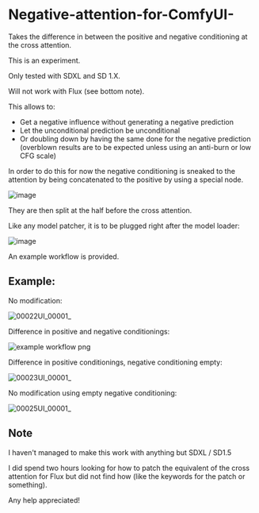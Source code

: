 # Negative-attention-for-ComfyUI-
Takes the difference in between the positive and negative conditioning at the cross attention.

This is an experiment.

Only tested with SDXL and SD 1.X.

Will not work with Flux (see bottom note).

This allows to:

- Get a negative influence without generating a negative prediction
- Let the unconditional prediction be unconditional
- Or doubling down by having the same done for the negative prediction (overblown results are to be expected unless using an anti-burn or low CFG scale)

In order to do this for now the negative conditioning is sneaked to the attention by being concatenated to the positive by using a special node.

![image](https://github.com/user-attachments/assets/c43caf96-8f43-4c1c-8813-9a70a646f3cd)

They are then split at the half before the cross attention.

Like any model patcher, it is to be plugged right after the model loader:

![image](https://github.com/user-attachments/assets/a27d9796-e563-4661-985e-4ee53c37ebb0)

An example workflow is provided.

## Example:

No modification:

![00022UI_00001_](https://github.com/user-attachments/assets/537999fd-a594-4eb9-ad60-28c4958172ea)

Difference in positive and negative conditionings:

![example workflow png](https://github.com/user-attachments/assets/471f2b3f-53be-41aa-a940-5ee3eacb57d5)

Difference in positive conditionings, negative conditioning empty:

![00023UI_00001_](https://github.com/user-attachments/assets/af14ad61-8640-42b8-82ef-143dded04f10)

No modification using empty negative conditioning:

![00025UI_00001_](https://github.com/user-attachments/assets/729bdeed-2dfe-4c87-923a-aa0eb5294e45)



## Note

I haven't managed to make this work with anything but SDXL / SD1.5

I did spend two hours looking for how to patch the equivalent of the cross attention for Flux but did not find how (like the keywords for the patch or something).

Any help appreciated!
